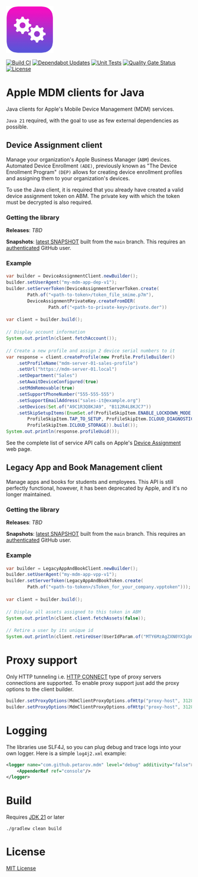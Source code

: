 <img alt="Apple icon" src="apple-cogs.png" width="128" />

[![Build CI](https://github.com/petarov/apple-mdm-clients/actions/workflows/build.yml/badge.svg?branch=main)](https://github.com/petarov/apple-mdm-clients/actions/workflows/build.yml)
[![Dependabot Updates](https://github.com/petarov/apple-mdm-clients/actions/workflows/dependabot/dependabot-updates/badge.svg?branch=main)](https://github.com/petarov/apple-mdm-clients/actions/workflows/dependabot/dependabot-updates)
[![Unit Tests](https://camo.githubusercontent.com/23ca07fdf429460ef94ad5e888ce43d7feb2f42c1739fb6a53b9f8f314d26b78/68747470733a2f2f696d672e736869656c64732e696f2f62616467652f756e697425323074657374732d32372532307061737365642d73756363657373)](https://github.com/petarov/apple-mdm-clients/actions)
[![Quality Gate Status](https://sonarcloud.io/api/project_badges/measure?project=petarov_apple-mdm-clients&metric=alert_status)](https://sonarcloud.io/summary/new_code?id=petarov_apple-mdm-clients)
[![License](https://img.shields.io/github/license/petarov/apple-mdm-clients?style=square)](https://github.com/petarov/apple-mdm-clients/blob/main/LICENSE)

# Apple MDM clients for Java

Java clients for Apple's Mobile Device Management (MDM) services.

`Java 21` required, with the goal to use as few external dependencies as possible.

## Device Assignment client

Manage your organization's Apple Business Manager (`ABM`) devices. Automated Device Enrollment `(ADE)`, previously known 
as "The Device Enrollment Program" `(DEP)` allows for creating device enrollment profiles and assigning them to your 
organization's devices.

To use the Java client, it is required that you already have created a valid device assignment token on ABM.
The private key with which the token must be decrypted is also required.

### Getting the library

**Releases**: _TBD_

**Snapshots**: [latest SNAPSHOT](https://github.com/petarov/apple-mdm-clients/packages/2517819) built from the `main` branch. This requires an [authenticated](https://docs.github.com/en/packages/working-with-a-github-packages-registry/working-with-the-apache-maven-registry) GitHub user.

### Example 

```java
var builder = DeviceAssignmentClient.newBuilder();
builder.setUserAgent("my-mdm-app-dep-v1");
builder.setServerToken(DeviceAssignmentServerToken.create(
		Path.of("<path-to-token>/token_file_smime.p7m"), 
		DeviceAssignmentPrivateKey.createFromDER(
				Path.of("<path-to-private-key>/private.der"))

var client = builder.build();
		
// Display account information
System.out.println(client.fetchAccount());

// Create a new profile and assign 2 device serial numbers to it
var response = client.createProfile(new Profile.ProfileBuilder()
    .setProfileName("mdm-server-01-sales-profile")
    .setUrl("https://mdm-server-01.local")
    .setDepartment("Sales")
    .setAwaitDeviceConfigured(true)
    .setMdmRemovable(true)
    .setSupportPhoneNumber("555-555-555")
    .setSupportEmailAddress("sales-it@example.org")
    .setDevices(Set.of("A9C1R3Q8KJA9", "B112R4L8KJC7"))
    .setSkipSetupItems(EnumSet.of(ProfileSkipItem.ENABLE_LOCKDOWN_MODE, 
        ProfileSkipItem.TAP_TO_SETUP, ProfileSkipItem.ICLOUD_DIAGNOSTICS, 
        ProfileSkipItem.ICLOUD_STORAGE)).build());
System.out.println(response.profileUuid());
```

See the complete list of service API calls on Apple's [Device Assignment](https://developer.apple.com/documentation/devicemanagement/device-assignment) web page.

## Legacy App and Book Management client

Manage apps and books for students and employees. This API is still perfectly functional, however, it has been 
deprecated by Apple, and it's no longer maintained.

### Getting the library

**Releases**: _TBD_

**Snapshots**: [latest SNAPSHOT](https://github.com/petarov/apple-mdm-clients/packages/2517820) built from the `main` branch. This requires an [authenticated](https://docs.github.com/en/packages/working-with-a-github-packages-registry/working-with-the-apache-maven-registry) GitHub user.

### Example 

```java
var builder = LegacyAppAndBookClient.newBuilder();
builder.setUserAgent("my-mdm-app-vpp-v1");
builder.setServerToken(LegacyAppAndBookToken.create(
        Path.of("<path-to-token>/sToken_for_your_company.vpptoken")));

var client = builder.build();
		
// Display all assets assigned to this token in ABM
System.out.println(client.client.fetchAssets(false));

// Retire a user by its unique id
System.out.println(client.retireUser(UserIdParam.of("MTY6MzAgZXN0YXIgbm8gbG9jYWwgZGV0ZXJtaW5hZG8=")));
```

# Proxy support

Only HTTP tunneling i.e. [HTTP CONNECT](https://developer.mozilla.org/en-US/docs/Web/HTTP/Reference/Methods/CONNECT) type of proxy servers connections are supported.
To enable proxy support just add the proxy options to the client builder.

```java
builder.setProxyOptions(MdmClientProxyOptions.ofHttp("proxy-host", 3128));
builder.setProxyOptions(MdmClientProxyOptions.ofHttp("proxy-host", 3128, "user", "pass"));
```

# Logging

The libraries use SLF4J, so you can plug debug and trace logs into your own logger. Here is a simple `log4j2.xml` example:

```xml
<logger name="com.github.petarov.mdm" level="debug" additivity="false">
    <AppenderRef ref="console"/>
</logger>
```  

# Build

Requires [JDK 21](https://adoptium.net/temurin/releases/) or later

    ./gradlew clean build

# License

[MIT License](LICENSE)

